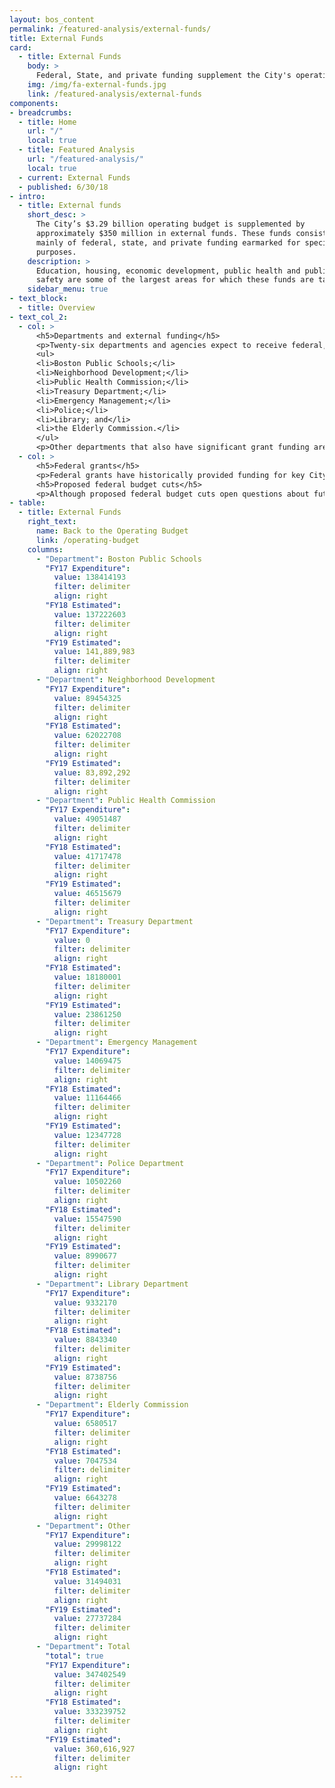 ```yaml
---
layout: bos_content
permalink: /featured-analysis/external-funds/
title: External Funds
card: 
  - title: External Funds
    body: >
      Federal, State, and private funding supplement the City's operating budget.
    img: /img/fa-external-funds.jpg
    link: /featured-analysis/external-funds
components:
- breadcrumbs:
  - title: Home
    url: "/"
    local: true
  - title: Featured Analysis
    url: "/featured-analysis/"
    local: true
  - current: External Funds
  - published: 6/30/18
- intro:
  - title: External funds
    short_desc: >
      The City’s $3.29 billion operating budget is supplemented by 
      approximately $350 million in external funds. These funds consist 
      mainly of federal, state, and private funding earmarked for specific 
      purposes. 
    description: >
      Education, housing, economic development, public health and public 
      safety are some of the largest areas for which these funds are targeted.
    sidebar_menu: true
- text_block:
  - title: Overview
- text_col_2:
  - col: >
      <h5>Departments and external funding</h5>
      <p>Twenty-six departments and agencies expect to receive federal, state or other forms of external funding in FY19. Over 92% of the City’s external funds are found in eight of those twenty-six departments. These eight departments are:</p>
      <ul>
      <li>Boston Public Schools;</li>
      <li>Neighborhood Development;</li>
      <li>Public Health Commission;</li>
      <li>Treasury Department;</li>
      <li>Emergency Management;</li>
      <li>Police;</li>
      <li>Library; and</li>
      <li>the Elderly Commission.</li>
      </ul>
      <p>Other departments that also have significant grant funding are the Office of Economic Development and the Fire Department. Descriptions and amounts of grants by department can be found on department pages.</p>
  - col: >
      <h5>Federal grants</h5>
      <p>Federal grants have historically provided funding for key City priorities for education, community development, and services for seniors. Boston Public Schools, the Department of Neighborhood Development (DND), and the Elderly Commission have been the traditional recipients of recurring entitlement grants provided by the federal government.</p>
      <h5>Proposed federal budget cuts</h5>
      <p>Although proposed federal budget cuts open questions about future levels of funding for Community Development Block Grant (CDBG) and HOME Investment Partnership, this budget assumes that DND will continue to receive these recurring federal entitlement grants, which provide funding for a variety of neighborhood development activities. The City will advocate that these critical programs are maintained in the federal budget. Other sources of federal funding received by the City are used to address diverse needs and/or creative approaches for homeland security, community policing and housing support for the homeless.</p>
- table:
  - title: External Funds
    right_text: 
      name: Back to the Operating Budget
      link: /operating-budget
    columns: 
      - "Department": Boston Public Schools
        "FY17 Expenditure": 
          value: 138414193
          filter: delimiter
          align: right
        "FY18 Estimated":
          value: 137222603
          filter: delimiter
          align: right
        "FY19 Estimated":
          value: 141,889,983
          filter: delimiter
          align: right
      - "Department": Neighborhood Development
        "FY17 Expenditure": 
          value: 89454325
          filter: delimiter
          align: right
        "FY18 Estimated":
          value: 62022708
          filter: delimiter
          align: right
        "FY19 Estimated":
          value: 83,892,292
          filter: delimiter
          align: right
      - "Department": Public Health Commission
        "FY17 Expenditure": 
          value: 49051487
          filter: delimiter
          align: right
        "FY18 Estimated":
          value: 41717478
          filter: delimiter
          align: right
        "FY19 Estimated":
          value: 46515679
          filter: delimiter
          align: right
      - "Department": Treasury Department
        "FY17 Expenditure": 
          value: 0
          filter: delimiter
          align: right
        "FY18 Estimated":
          value: 18180001
          filter: delimiter
          align: right
        "FY19 Estimated":
          value: 23861250
          filter: delimiter
          align: right
      - "Department": Emergency Management
        "FY17 Expenditure": 
          value: 14069475
          filter: delimiter
          align: right
        "FY18 Estimated":
          value: 11164466
          filter: delimiter
          align: right
        "FY19 Estimated":
          value: 12347728
          filter: delimiter
          align: right
      - "Department": Police Department
        "FY17 Expenditure": 
          value: 10502260
          filter: delimiter
          align: right
        "FY18 Estimated":
          value: 15547590
          filter: delimiter
          align: right
        "FY19 Estimated":
          value: 8990677
          filter: delimiter
          align: right
      - "Department": Library Department
        "FY17 Expenditure": 
          value: 9332170
          filter: delimiter
          align: right
        "FY18 Estimated":
          value: 8843340
          filter: delimiter
          align: right
        "FY19 Estimated":
          value: 8738756
          filter: delimiter
          align: right
      - "Department": Elderly Commission
        "FY17 Expenditure": 
          value: 6580517
          filter: delimiter
          align: right
        "FY18 Estimated":
          value: 7047534
          filter: delimiter
          align: right
        "FY19 Estimated":
          value: 6643278
          filter: delimiter
          align: right
      - "Department": Other
        "FY17 Expenditure": 
          value: 29998122
          filter: delimiter
          align: right
        "FY18 Estimated":
          value: 31494031
          filter: delimiter
          align: right
        "FY19 Estimated":
          value: 27737284
          filter: delimiter
          align: right
      - "Department": Total
        "total": true
        "FY17 Expenditure": 
          value: 347402549
          filter: delimiter
          align: right
        "FY18 Estimated":
          value: 333239752
          filter: delimiter
          align: right
        "FY19 Estimated":
          value: 360,616,927
          filter: delimiter
          align: right
---
```

